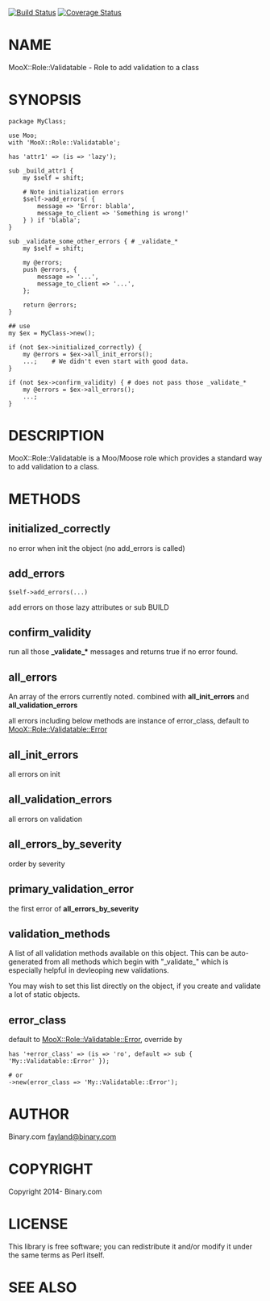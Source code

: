 [![Build Status](https://travis-ci.org/binary-com/perl-MooX-Role-Validatable.svg?branch=master)](https://travis-ci.org/binary-com/perl-MooX-Role-Validatable)
[![Coverage Status](https://coveralls.io/repos/binary-com/perl-MooX-Role-Validatable/badge.png?branch=master)](https://coveralls.io/r/binary-com/perl-MooX-Role-Validatable?branch=master)

# NAME

MooX::Role::Validatable - Role to add validation to a class

# SYNOPSIS

    package MyClass;

    use Moo;
    with 'MooX::Role::Validatable';

    has 'attr1' => (is => 'lazy');

    sub _build_attr1 {
        my $self = shift;

        # Note initialization errors
        $self->add_errors( {
            message => 'Error: blabla',
            message_to_client => 'Something is wrong!'
        } ) if 'blabla';
    }

    sub _validate_some_other_errors { # _validate_*
        my $self = shift;

        my @errors;
        push @errors, {
            message => '...',
            message_to_client => '...',
        };

        return @errors;
    }

    ## use
    my $ex = MyClass->new();

    if (not $ex->initialized_correctly) {
        my @errors = $ex->all_init_errors();
        ...;    # We didn't even start with good data.
    }

    if (not $ex->confirm_validity) { # does not pass those _validate_*
        my @errors = $ex->all_errors();
        ...;
    }

# DESCRIPTION

MooX::Role::Validatable is a Moo/Moose role which provides a standard way to add validation to a class.

# METHODS

## initialized\_correctly

no error when init the object (no add\_errors is called)

## add\_errors

    $self->add_errors(...)

add errors on those lazy attributes or sub BUILD

## confirm\_validity

run all those __\_validate\_\*__ messages and returns true if no error found.

## all\_errors

An array of the errors currently noted. combined with __all\_init\_errors__ and __all\_validation\_errors__

all errors including below methods are instance of error\_class, default to [MooX::Role::Validatable::Error](https://metacpan.org/pod/MooX::Role::Validatable::Error)

## all\_init\_errors

all errors on init

## all\_validation\_errors

all errors on validation

## all\_errors\_by\_severity

order by severity

## primary\_validation\_error

the first error of __all\_errors\_by\_severity__

## validation\_methods

A list of all validation methods available on this object.
This can be auto-generated from all methods which begin with
"\_validate\_" which is especially helpful in devleoping new validations.

You may wish to set this list directly on the object, if
you create and validate a lot of static objects.

## error\_class

default to [MooX::Role::Validatable::Error](https://metacpan.org/pod/MooX::Role::Validatable::Error), override by

    has '+error_class' => (is => 'ro', default => sub { 'My::Validatable::Error' });

    # or
    ->new(error_class => 'My::Validatable::Error');

# AUTHOR

Binary.com <fayland@binary.com>

# COPYRIGHT

Copyright 2014- Binary.com

# LICENSE

This library is free software; you can redistribute it and/or modify
it under the same terms as Perl itself.

# SEE ALSO
